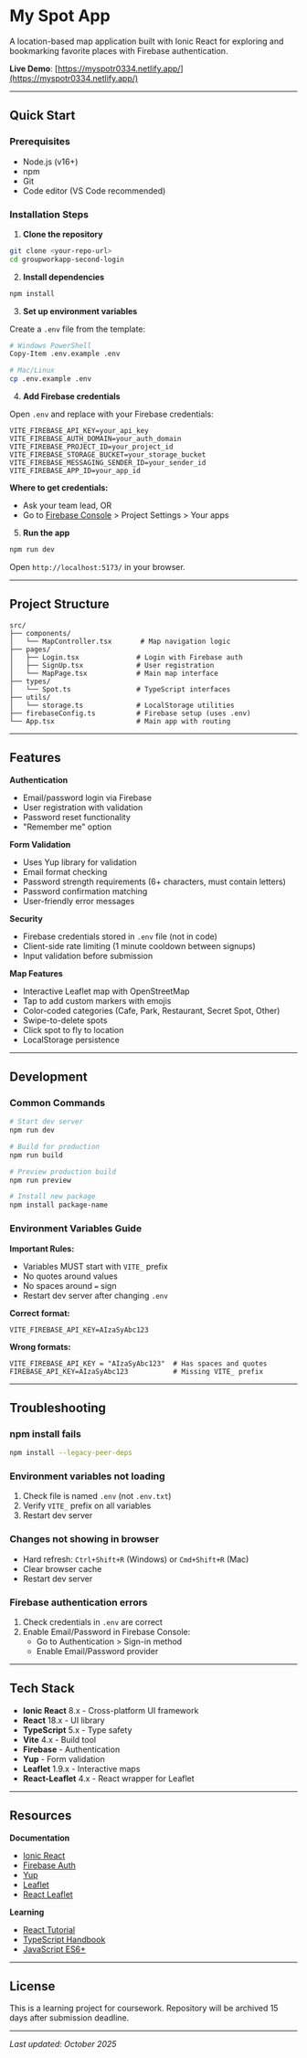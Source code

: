 # My Spot App

A location-based map application built with Ionic React for exploring and bookmarking favorite places with Firebase authentication.

**Live Demo**: [https://myspotr0334.netlify.app/](https://myspotr0334.netlify.app/)

---

## Quick Start

### Prerequisites

- Node.js (v16+)
- npm
- Git
- Code editor (VS Code recommended)

### Installation Steps

1. **Clone the repository**
```bash
git clone <your-repo-url>
cd groupworkapp-second-login
```

2. **Install dependencies**
```bash
npm install
```

3. **Set up environment variables**

Create a `.env` file from the template:
```bash
# Windows PowerShell
Copy-Item .env.example .env

# Mac/Linux
cp .env.example .env
```

4. **Add Firebase credentials**

Open `.env` and replace with your Firebase credentials:
```env
VITE_FIREBASE_API_KEY=your_api_key
VITE_FIREBASE_AUTH_DOMAIN=your_auth_domain
VITE_FIREBASE_PROJECT_ID=your_project_id
VITE_FIREBASE_STORAGE_BUCKET=your_storage_bucket
VITE_FIREBASE_MESSAGING_SENDER_ID=your_sender_id
VITE_FIREBASE_APP_ID=your_app_id
```

**Where to get credentials:**
- Ask your team lead, OR
- Go to [Firebase Console](https://console.firebase.google.com/) > Project Settings > Your apps

5. **Run the app**
```bash
npm run dev
```

Open `http://localhost:5173/` in your browser.

---

## Project Structure

```
src/
├── components/
│   └── MapController.tsx       # Map navigation logic
├── pages/
│   ├── Login.tsx              # Login with Firebase auth
│   ├── SignUp.tsx             # User registration
│   └── MapPage.tsx            # Main map interface
├── types/
│   └── Spot.ts                # TypeScript interfaces
├── utils/
│   └── storage.ts             # LocalStorage utilities
├── firebaseConfig.ts          # Firebase setup (uses .env)
└── App.tsx                    # Main app with routing
```

---

## Features

**Authentication**
- Email/password login via Firebase
- User registration with validation
- Password reset functionality
- "Remember me" option

**Form Validation**
- Uses Yup library for validation
- Email format checking
- Password strength requirements (6+ characters, must contain letters)
- Password confirmation matching
- User-friendly error messages

**Security**
- Firebase credentials stored in `.env` file (not in code)
- Client-side rate limiting (1 minute cooldown between signups)
- Input validation before submission

**Map Features**
- Interactive Leaflet map with OpenStreetMap
- Tap to add custom markers with emojis
- Color-coded categories (Cafe, Park, Restaurant, Secret Spot, Other)
- Swipe-to-delete spots
- Click spot to fly to location
- LocalStorage persistence

---

## Development

### Common Commands

```bash
# Start dev server
npm run dev

# Build for production
npm run build

# Preview production build
npm run preview

# Install new package
npm install package-name
```

### Environment Variables Guide

**Important Rules:**
- Variables MUST start with `VITE_` prefix
- No quotes around values
- No spaces around `=` sign
- Restart dev server after changing `.env`

**Correct format:**
```env
VITE_FIREBASE_API_KEY=AIzaSyAbc123
```

**Wrong formats:**
```env
VITE_FIREBASE_API_KEY = "AIzaSyAbc123"  # Has spaces and quotes
FIREBASE_API_KEY=AIzaSyAbc123           # Missing VITE_ prefix
```

---

## Troubleshooting

### npm install fails
```bash
npm install --legacy-peer-deps
```

### Environment variables not loading
1. Check file is named `.env` (not `.env.txt`)
2. Verify `VITE_` prefix on all variables
3. Restart dev server

### Changes not showing in browser
- Hard refresh: `Ctrl+Shift+R` (Windows) or `Cmd+Shift+R` (Mac)
- Clear browser cache
- Restart dev server

### Firebase authentication errors
1. Check credentials in `.env` are correct
2. Enable Email/Password in Firebase Console:
   - Go to Authentication > Sign-in method
   - Enable Email/Password provider

---

## Tech Stack

- **Ionic React** 8.x - Cross-platform UI framework
- **React** 18.x - UI library
- **TypeScript** 5.x - Type safety
- **Vite** 4.x - Build tool
- **Firebase** - Authentication
- **Yup** - Form validation
- **Leaflet** 1.9.x - Interactive maps
- **React-Leaflet** 4.x - React wrapper for Leaflet

---

## Resources

**Documentation**
- [Ionic React](https://ionicframework.com/docs/react)
- [Firebase Auth](https://firebase.google.com/docs/auth/web/start)
- [Yup](https://github.com/jquense/yup)
- [Leaflet](https://leafletjs.com/reference.html)
- [React Leaflet](https://react-leaflet.js.org/)

**Learning**
- [React Tutorial](https://react.dev/learn)
- [TypeScript Handbook](https://www.typescriptlang.org/docs/handbook/intro.html)
- [JavaScript ES6+](https://javascript.info/)

---

## License

This is a learning project for coursework. Repository will be archived 15 days after submission deadline.

---

*Last updated: October 2025*
